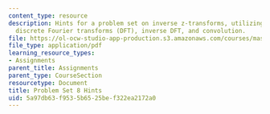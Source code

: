 ```yaml
---
content_type: resource
description: Hints for a problem set on inverse z-transforms, utilizing the z-transform,
  discrete Fourier transforms (DFT), inverse DFT, and convolution.
file: https://ol-ocw-studio-app-production.s3.amazonaws.com/courses/mas-160-signals-systems-and-information-for-media-technology-fall-2007/5a97db63f9535b6525bef322ea2172a0_ps8_hints.pdf
file_type: application/pdf
learning_resource_types:
- Assignments
parent_title: Assignments
parent_type: CourseSection
resourcetype: Document
title: Problem Set 8 Hints
uid: 5a97db63-f953-5b65-25be-f322ea2172a0
---
```

